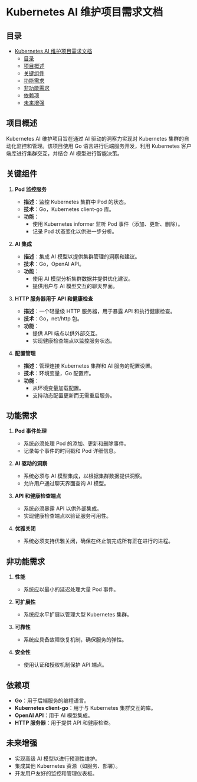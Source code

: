 # Kubernetes AI 维护项目需求文档

## 目录

- [Kubernetes AI 维护项目需求文档](#kubernetes-ai-维护项目需求文档)
  - [目录](#目录)
  - [项目概述](#项目概述)
  - [关键组件](#关键组件)
  - [功能需求](#功能需求)
  - [非功能需求](#非功能需求)
  - [依赖项](#依赖项)
  - [未来增强](#未来增强)

## 项目概述

Kubernetes AI 维护项目旨在通过 AI 驱动的洞察力实现对 Kubernetes 集群的自动化监控和管理。该项目使用 Go 语言进行后端服务开发，利用 Kubernetes 客户端库进行集群交互，并结合 AI 模型进行智能决策。

## 关键组件

1. **Pod 监控服务**
   - **描述**：监控 Kubernetes 集群中 Pod 的状态。
   - **技术**：Go，Kubernetes client-go 库。
   - **功能**：
     - 使用 Kubernetes informer 监听 Pod 事件（添加、更新、删除）。
     - 记录 Pod 状态变化以供进一步分析。

2. **AI 集成**
   - **描述**：集成 AI 模型以提供集群管理的洞察和建议。
   - **技术**：Go，OpenAI API。
   - **功能**：
     - 使用 AI 模型分析集群数据并提供优化建议。
     - 提供用户与 AI 模型交互的聊天界面。

3. **HTTP 服务器用于 API 和健康检查**
   - **描述**：一个轻量级 HTTP 服务器，用于暴露 API 和执行健康检查。
   - **技术**：Go，net/http 包。
   - **功能**：
     - 提供 API 端点以供外部交互。
     - 实现健康检查端点以监控服务状态。

4. **配置管理**
   - **描述**：管理连接 Kubernetes 集群和 AI 服务的配置设置。
   - **技术**：环境变量，Go 配置库。
   - **功能**：
     - 从环境变量加载配置。
     - 支持动态配置更新而无需重启服务。

## 功能需求

1. **Pod 事件处理**
   - 系统必须处理 Pod 的添加、更新和删除事件。
   - 记录每个事件的时间戳和 Pod 详细信息。

2. **AI 驱动的洞察**
   - 系统必须与 AI 模型集成，以根据集群数据提供洞察。
   - 允许用户通过聊天界面查询 AI 模型。

3. **API 和健康检查端点**
   - 系统必须暴露 API 以供外部集成。
   - 实现健康检查端点以验证服务可用性。

4. **优雅关闭**
   - 系统必须支持优雅关闭，确保在终止前完成所有正在进行的进程。

## 非功能需求

1. **性能**
   - 系统应以最小的延迟处理大量 Pod 事件。

2. **可扩展性**
   - 系统应水平扩展以管理大型 Kubernetes 集群。

3. **可靠性**
   - 系统应具备故障恢复机制，确保服务的弹性。

4. **安全性**
   - 使用认证和授权机制保护 API 端点。

## 依赖项

- **Go**：用于后端服务的编程语言。
- **Kubernetes client-go**：用于与 Kubernetes 集群交互的库。
- **OpenAI API**：用于 AI 模型集成。
- **HTTP 服务器**：用于提供 API 和健康检查。

## 未来增强

- 实现高级 AI 模型以进行预测性维护。
- 集成其他 Kubernetes 资源（如服务、部署）。
- 开发用户友好的监控和管理仪表板。